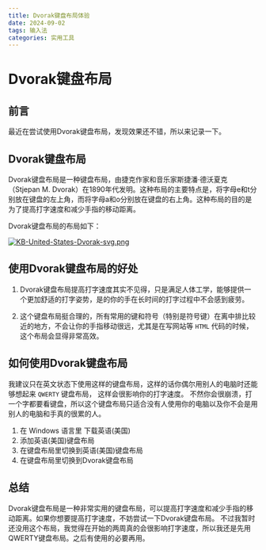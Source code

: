 ```yaml
---
title: Dvorak键盘布局体验
date: 2024-09-02
tags: 输入法
categories: 实用工具
---
```


# Dvorak键盘布局

## 前言

最近在尝试使用Dvorak键盘布局，发现效果还不错，所以来记录一下。

## Dvorak键盘布局

Dvorak键盘布局是一种键盘布局，由捷克作家和音乐家斯捷潘·德沃夏克（Stjepan M. Dvorak）在1890年代发明。这种布局的主要特点是，将字母e和t分别放在键盘的左上角，而将字母a和o分别放在键盘的右上角。这种布局的目的是为了提高打字速度和减少手指的移动距离。

Dvorak键盘布局的布局如下：

[![KB-United-States-Dvorak-svg.png](https://i.postimg.cc/TwR1Tdsv/KB-United-States-Dvorak-svg.png)](https://postimg.cc/HJhd2gH6)

## 使用Dvorak键盘布局的好处

1. Dvorak键盘布局提高打字速度其实不见得，只是满足人体工学，能够提供一个更加舒适的打字姿势，是的你的手在长时间的打字过程中不会感到疲劳。

2. 这个键盘布局挺合理的，所有常用的键和符号（特别是符号键）在离中排比较近的地方，不会让你的手指移动很远，尤其是在写网站等 `HTML` 代码的时候，这个布局会显得非常高效。

## 如何使用Dvorak键盘布局

我建议只在英文状态下使用这样的键盘布局，这样的话你偶尔用别人的电脑时还能够想起来 `QWERTY` 键盘布局， 这样会很影响你的打字速度。 不然你会很崩溃，打一个字都要看键盘，所以这个键盘布局只适合没有人使用你的电脑以及你不会是用别人的电脑和手真的很累的人。

1. 在 Windows 语言里 下载英语(美国)
2. 添加英语(美国)键盘布局
3. 在键盘布局里切换到英语(美国)键盘布局
4. 在键盘布局里切换到Dvorak键盘布局

## 总结

Dvorak键盘布局是一种非常实用的键盘布局，可以提高打字速度和减少手指的移动距离。如果你想要提高打字速度，不妨尝试一下Dvorak键盘布局。
不过我暂时还没用这个布局，我觉得在开始的两周真的会很影响打字速度，所以我还是先用QWERTY键盘布局。之后有使用的必要再用。